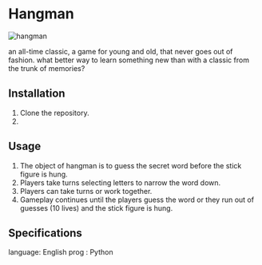 # Hangman
 ![hangman](https://github.com/elijeldres/juegos_python/assets/80680657/e498c5b7-3d79-4e99-8935-617464b27ba4)

an all-time classic, 
a game for young and old, that never goes out of fashion.
 what better way to learn something new than with a classic from the trunk of memories? 

## Installation

1. Clone the repository.
2. 

   ## Usage
1. The object of hangman is to guess the secret word before the stick figure is hung.
2. Players take turns selecting letters to narrow the word down.
3. Players can take turns or work together. 
4. Gameplay continues until the players guess the word or they run out of guesses (10 lives) and the stick figure is hung.

## Specifications 
language: English
prog : Python

